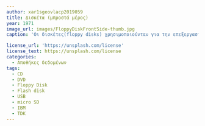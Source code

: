 ```yaml
---
author: xar1sgeovlacp2019059 
title: Δισκέτα (μπροστά μέρος)
year: 1971
image_url: images/FloppyDiskFrontSide-thumb.jpg
caption: 'Οι δισκέτες(floppy disks) χρησιμοποιούνταν για την επεξεργασία δεδομένων(ανάγνωση και εγγραφή) όπως και οι σημερινοί δίσκοι. Οι πρώτες δισκέτες κατασκευάστηκαν απο την IBM το 1971 με χωριτικότητα 80ΚΒ. Αργότερα ακολούθησαν κιάλες εταιρίες προκειμένου να κατασκευάσουν καλήτερης ποιότητας δισκέτες. Η συγκεκριμένη δισκέτα έχει χωριτικότητα 14,4 MB.'

license_url: 'https://unsplash.com/license'
license_text: https://unsplash.com/license
categories:
  - Αποθήκες δεδομένων 
tags:
  - CD
  - DVD
  - Floppy Disk
  - Flash disk
  - USB
  - micro SD
  - IBM
  - TDK
---
```

